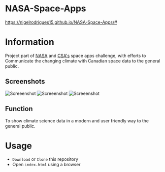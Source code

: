 # NASA-Space-Apps

https://nigelrodrigues15.github.io/NASA-Space-Apps/#

# Information
Project part of [NASA](https://2018.spaceappschallenge.org/) and [CSA's](http://www.asc-csa.gc.ca/eng/events/2018/space-apps-citizen-scientist.asp) space apps challenge, with efforts to Communicate the changing climate with Canadian space data to the general public.

## Screenshots
![Screeenshot](https://github.com/nigelrodrigues15/NASA-Space-Apps/blob/master/images/SS1.PNG)
![Screeenshot](https://github.com/nigelrodrigues15/NASA-Space-Apps/blob/master/images/SS2.PNG)
![Screeenshot](https://github.com/nigelrodrigues15/NASA-Space-Apps/blob/master/images/SS4.PNG)

## Function
To show climate science data in a modern and user friendly way to the general public. 

# Usage
*  `Download` or `Clone` this repository
*   Open `index.html` using a browser

